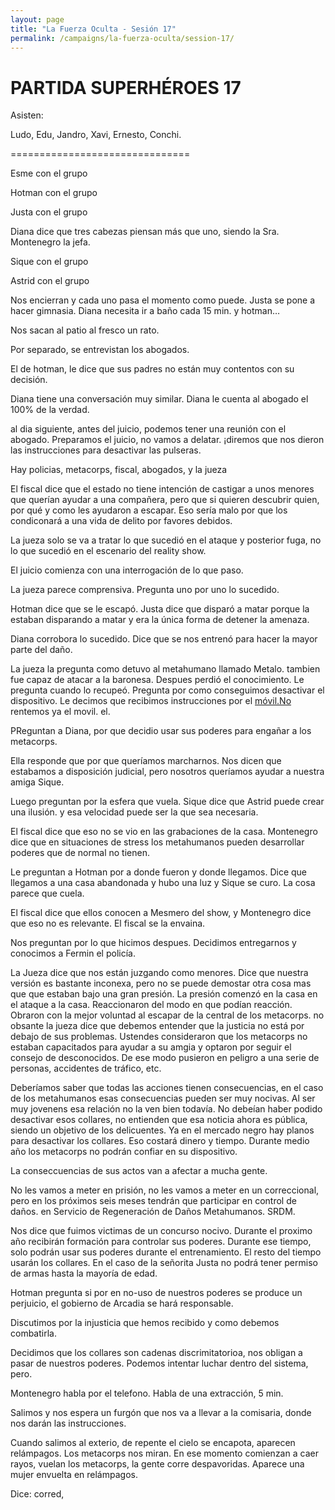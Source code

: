 ```yaml
---
layout: page
title: "La Fuerza Oculta - Sesión 17"
permalink: /campaigns/la-fuerza-oculta/session-17/
---
```


# PARTIDA SUPERHÉROES 17

Asisten:

Ludo, Edu, Jandro, Xavi, Ernesto, Conchi. 

===============================

Esme con el grupo

Hotman con el grupo

Justa con el grupo

Diana dice que tres cabezas piensan más que uno, siendo la Sra. Montenegro la jefa. 

Sique con el grupo

Astrid con el grupo

Nos encierran y cada uno pasa el momento como puede. Justa se pone a hacer gimnasia. Diana necesita ir a baño cada 15 min. y hotman… 

Nos sacan al patio  al fresco un rato. 

Por separado, se entrevistan los abogados. 

El de hotman, le dice que sus padres no están muy contentos con su decisión. 

Diana tiene una conversación muy similar. Diana le cuenta al abogado el 100% de la verdad. 

al dia siguiente, antes del juicio, podemos tener una reunión con el abogado. Preparamos el juicio, no vamos a delatar. ¡diremos que nos dieron las instrucciones para desactivar las pulseras. 

Hay policias, metacorps, fiscal, abogados, y la jueza



El fiscal dice que el estado no tiene intención de castigar a unos menores que querían ayudar a una compañera, pero que si quieren descubrir quien, por qué y como les ayudaron a escapar. Eso sería malo por que los condiconará a una vida de delito por favores debidos. 

La jueza solo se va a tratar lo que sucedió en el ataque y posterior fuga, no lo que sucedió en el escenario del reality show. 

El juicio comienza con una interrogación de lo que paso. 

La jueza parece comprensiva. Pregunta uno por uno lo sucedido. 

Hotman dice que se le escapó. Justa dice que disparó a matar porque la estaban disparando a matar y era la única forma de detener la amenaza. 

Diana corrobora lo sucedido. Dice que se nos entrenó para hacer la mayor parte del daño. 

La jueza la pregunta como detuvo al metahumano llamado Metalo. tambien fue capaz de atacar a la baronesa. Despues perdió el conocimiento. Le pregunta cuando lo recupeó. Pregunta por como conseguimos desactivar el dispositivo. Le decimos que recibimos instrucciones por el [móvil.No](http://móvil.No) rentemos ya el movil. el.

PReguntan a Diana, por que decidio usar sus poderes para engañar a los metacorps. 

Ella responde que por que queríamos marcharnos.  Nos dicen que estabamos a disposición judicial, pero nosotros queríamos ayudar a nuestra amiga Sique. 

Luego preguntan por la esfera que vuela. Sique dice que Astrid puede crear una ilusión. y esa velocidad puede ser la que sea necesaria. 

El fiscal dice que eso no se vio en las grabaciones de la casa. Montenegro dice que en situaciones de stress los metahumanos pueden desarrollar poderes que de normal no tienen. 

Le preguntan a Hotman por a donde fueron y donde llegamos. Dice que llegamos a una casa abandonada y hubo una luz y Sique se curo. La cosa parece que cuela. 

El fiscal dice que ellos conocen a Mesmero del show, y Montenegro dice que eso no es relevante. El fiscal se la envaina. 

Nos preguntan por lo que hicimos despues. Decidimos entregarnos y conocimos a Fermin el policía. 

La Jueza dice que nos están juzgando como menores. Dice que nuestra versión es bastante inconexa, pero no se puede demostar otra cosa mas que que estaban bajo una gran presión. La presión comenzó en la casa en el ataque a la casa. Reaccionaron del modo en que podían reacción. Obraron con la mejor voluntad al escapar de la central de los metacorps. no obsante la jueza dice que debemos entender que la justicia no está por debajo de sus problemas. Ustendes consideraron que los metacorps no estaban capacitados para ayudar a su amgia y optaron por seguir el consejo de desconocidos. De ese modo pusieron en peligro a una serie de personas, accidentes de tráfico, etc. 

Deberíamos saber que todas las acciones tienen consecuencias, en el caso de los metahumanos esas consecuencias pueden ser muy nocivas. Al ser muy jovenens esa relación no la ven bien todavía. No debeían haber podido desactivar esos collares, no entienden que esa noticia ahora es pública, siendo un objetivo de los delicuentes. Ya en el mercado negro hay planos para desactivar los collares. Eso costará dinero y tiempo. Durante medio año los metacorps no podrán confiar en su dispositivo. 

La conseccuencias de sus actos van a afectar a mucha gente. 

No les vamos a meter en prisión, no les vamos a meter en un correccional, pero en los próximos seis meses tendrán que participar en control de daños.  en Servicio de Regeneración de Daños Metahumanos. SRDM. 

Nos dice que fuimos victimas de un concurso nocivo. Durante el proximo año recibirán formación para controlar sus poderes. Durante ese tiempo, solo podrán usar sus poderes durante el entrenamiento. El resto del tiempo usarán los collares. En el caso de la señorita Justa no podrá tener permiso de armas hasta la mayoría de edad. 

Hotman pregunta si por en no-uso de nuestros poderes se produce un perjuicio, el gobierno de Arcadia se hará responsable. 

Discutimos por la injusticia que hemos recibido y como debemos combatirla. 

Decidimos que los collares son cadenas discrimitatorioa, nos obligan a pasar de nuestros poderes. Podemos intentar luchar dentro del sistema, pero. 

Montenegro habla por el telefono. Habla de una extracción, 5 min. 

Salimos y nos espera un furgón que nos va a llevar a la comisaria, donde nos darán las instrucciones. 

Cuando salimos al exterio, de repente el cielo se encapota, aparecen relámpagos. Los metacorps nos miran. En ese momento comienzan a caer rayos, vuelan los metacorps, la gente corre despavoridas. Aparece una mujer envuelta en relámpagos. 

Dice: corred,